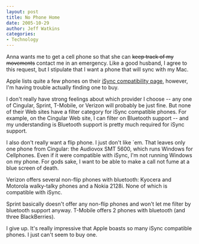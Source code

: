 ```yaml
---
layout: post
title: No Phone Home
date: 2005-10-29
author: Jeff Watkins
categories:
- Technology
---
```


Anna wants me to get a cell phone so that she can <strike>keep track of my movements</strike> contact me in an emergency. Like a good husband, I agree to this request, but I stipulate that I want a phone that will sync with my Mac.

Apple lists quite a few phones on their [iSync compatibility page](http://www.apple.com/macosx/features/isync/devices.html), however, I'm having trouble actually finding one to buy.

I don't really have strong feelings about which provider I choose -- any one of Cingular, Sprint, T-Mobile, or Verizon will probably be just fine. But none of their Web sites have a filter category for iSync compatible phones. For example, on the Cingular Web site, I can filter on Bluetooth support -- and my understanding is Bluetooth support is pretty much required for iSync support.

I also don't really want a flip phone. I just don't like \`em. That leaves only one phone from Cingular: the Audiovox SMT 5600, which runs Windows for Cellphones. Even if it were compatible with iSync, I'm not running Windows on my phone. For gods sake, I want to be able to make a call not fume at a blue screen of death.

Verizon offers several non-flip phones with bluetooth: Kyocera and Motorola walky-talky phones and a Nokia 2128i. None of which is compatible with iSync.

Sprint basically doesn't offer any non-flip phones and won't let me filter by bluetooth support anyway. T-Mobile offers 2 phones with bluetooth (and three BlackBerries).

I give up. It's really impressive that Apple boasts so many iSync compatible phones. I just can't seem to buy one.
